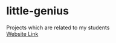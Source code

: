 # little-genius
Projects which are related to my students
<br>
<a href="https://massam89.github.io/little-genius/">Website Link</a>

